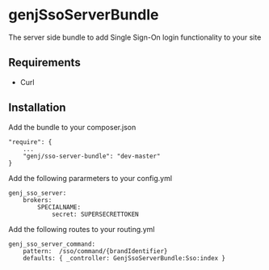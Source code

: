 # genjSsoServerBundle

The server side bundle to add Single Sign-On login functionality to your site

## Requirements

* Curl

## Installation

Add the bundle to your composer.json

```
"require": {
    ...
    "genj/sso-server-bundle": "dev-master"
}
```

Add the following pararmeters to your config.yml

```
genj_sso_server:
    brokers:
        SPECIALNAME:
            secret: SUPERSECRETTOKEN
```

Add the following routes to your routing.yml

```
genj_sso_server_command:
    pattern:  /sso/command/{brandIdentifier}
    defaults: { _controller: GenjSsoServerBundle:Sso:index }
```


